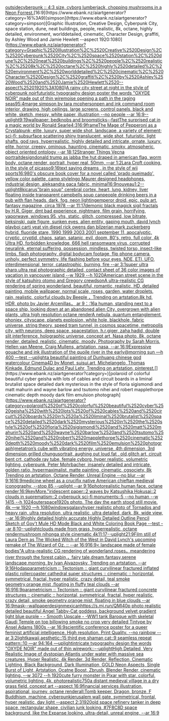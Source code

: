 [outside](https://www.ebank.nz/aiartgenerator?category=outside)[cyberpunk :: 4:3 size, cyborg lumberjack, chopping mushrooms in a Neon Forrest.](https://www.ebank.nz/aiartgenerator?category=cyberpunk%2520%3A%3A%25204%3A3%2520size%2C%2520cyborg%2520lumberjack%2C%2520chopping%2520mushrooms%2520in%2520a%2520Neon%2520Forrest.)[16:9](https://www.ebank.nz/aiartgenerator?category=16%3A9)[simpson](https://www.ebank.nz/aiartgenerator?category=simpson)[Graphic Illustration, Creative Design, Cyberpunk City, space station, dune, neat buildings, people, realistic, 8k, octane, highly detailed, environment, worlddetailed, cinematic, Character Design, graffiti, by Ashley Wood and Jamie Hewlett --aspect 1920:1080](https://www.ebank.nz/aiartgenerator?category=Graphic%2520Illustration%2C%2520Creative%2520Design%2C%2520Cyberpunk%2520City%2C%2520space%2520station%2C%2520dune%2C%2520neat%2520buildings%2C%2520people%2C%2520realistic%2C%25208k%2C%2520octane%2C%2520highly%2520detailed%2C%2520environment%2C%2520worlddetailed%2C%2520cinematic%2C%2520Character%2520Design%2C%2520graffiti%2C%2520by%2520Ashley%2520Wood%2520and%2520Jamie%2520Hewlett%2520--aspect%25201920%3A1080)[A rainy city street at night in the style of cyberpunk noir](https://www.ebank.nz/aiartgenerator?category=A%2520rainy%2520city%2520street%2520at%2520night%2520in%2520the%2520style%2520of%2520cyberpunk%2520noir)[futuristic  typography design poster the words "OXYDE NOIR" made out of thin wire](https://www.ebank.nz/aiartgenerator?category=futuristic%2520%2520typography%2520design%2520poster%2520the%2520words%2520%22OXYDE%2520NOIR%22%2520made%2520out%2520of%2520thin%2520wire)[moise opening a path in the raging seas](https://www.ebank.nz/aiartgenerator?category=moise%2520opening%2520a%2520path%2520in%2520the%2520raging%2520seas)[9](https://www.ebank.nz/aiartgenerator?category=9)[5:4](https://www.ebank.nz/aiartgenerator?category=5%3A4)[marge simpson by tara mcpherson](https://www.ebank.nz/aiartgenerator?category=marge%2520simpson%2520by%2520tara%2520mcpherson)[pen and ink command room interior, drawing, high ceilings, large screens, control panels, black and white, sketch, messy, white paper, illustration --no people --ar 16:9](https://www.ebank.nz/aiartgenerator?category=pen%2520and%2520ink%2520command%2520room%2520interior%2C%2520drawing%2C%2520high%2520ceilings%2C%2520large%2520screens%2C%2520control%2520panels%2C%2520black%2520and%2520white%2C%2520sketch%2C%2520messy%2C%2520white%2520paper%2C%2520illustration%2520--no%2520people%2520--ar%252016%3A9)[--uplight](https://www.ebank.nz/aiartgenerator?category=--uplight)[9:19](https://www.ebank.nz/aiartgenerator?category=9%3A19)[wallpaper: bedknobs and broomsticks](https://www.ebank.nz/aiartgenerator?category=wallpaper%3A%2520bedknobs%2520and%2520broomsticks)[--fast](https://www.ebank.nz/aiartgenerator?category=--fast)[The surprised cat in a magic world by Ronald Searle](https://www.ebank.nz/aiartgenerator?category=The%2520surprised%2520cat%2520in%2520a%2520magic%2520world%2520by%2520Ronald%2520Searle)[4:3](https://www.ebank.nz/aiartgenerator?category=4%3A3)[16:9](https://www.ebank.nz/aiartgenerator?category=16%3A9)[frame](https://www.ebank.nz/aiartgenerator?category=frame)[The Mage of Pepperoni as a Crystalpunk;  elite, luxury, super wide shot, landscape, a variety of element;  sci-fi; subsurface scattering shiny translucent, wide shot, futuristic, light shafts, god rays, hyperrealistic, highly detailed and intricate, ornate, luxury, elite, horror, creepy, ominous, haunting, cinematic, smoky, atmospheric, object oriented ontology --ar 18:12](https://www.ebank.nz/aiartgenerator?category=The%2520Mage%2520of%2520Pepperoni%2520as%2520a%2520Crystalpunk%3B%2520%2520elite%2C%2520luxury%2C%2520super%2520wide%2520shot%2C%2520landscape%2C%2520a%2520variety%2520of%2520element%3B%2520%2520sci-fi%3B%2520subsurface%2520scattering%2520shiny%2520translucent%2C%2520wide%2520shot%2C%2520futuristic%2C%2520light%2520shafts%2C%2520god%2520rays%2C%2520hyperrealistic%2C%2520highly%2520detailed%2520and%2520intricate%2C%2520ornate%2C%2520luxury%2C%2520elite%2C%2520horror%2C%2520creepy%2C%2520ominous%2C%2520haunting%2C%2520cinematic%2C%2520smoky%2C%2520atmospheric%2C%2520object%2520oriented%2520ontology%2520--ar%252018%3A12)[Stranger Things Vecna portrait](https://www.ebank.nz/aiartgenerator?category=Stranger%2520Things%2520Vecna%2520portrait)[design](https://www.ebank.nz/aiartgenerator?category=design)[donald trump as jabba the hut draped in american flag, worm body, octane render, portrait, hyper real, 50mm, —ar 1:2](https://www.ebank.nz/aiartgenerator?category=donald%2520trump%2520as%2520jabba%2520the%2520hut%2520draped%2520in%2520american%2520flag%2C%2520worm%2520body%2C%2520octane%2520render%2C%2520portrait%2C%2520hyper%2520real%2C%252050mm%2C%2520%E2%80%94ar%25201%3A2)[Lara Croft cooking, in the style of picasso](https://www.ebank.nz/aiartgenerator?category=Lara%2520Croft%2520cooking%2C%2520in%2520the%2520style%2520of%2520picasso)[9:16](https://www.ebank.nz/aiartgenerator?category=9%3A16)[text saying dreams , in the style of wii sports](https://www.ebank.nz/aiartgenerator?category=text%2520saying%2520dreams%2520%2C%2520in%2520the%2520style%2520of%2520wii%2520sports)[16:9](https://www.ebank.nz/aiartgenerator?category=16%3A9)[80's obscure book cover for a novel called 'prado queimado', yellow color palette, camp style](https://www.ebank.nz/aiartgenerator?category=80%27s%2520obscure%2520book%2520cover%2520for%2520a%2520novel%2520called%2520%27prado%2520queimado%27%2C%2520yellow%2520color%2520palette%2C%2520camp%2520style)[Ingo Maurer designed headphones, industrial design, aleksandra gaca fabric, minimal](https://www.ebank.nz/aiartgenerator?category=Ingo%2520Maurer%2520designed%2520headphones%2C%2520industrial%2520design%2C%2520aleksandra%2520gaca%2520fabric%2C%2520minimal)[16:9](https://www.ebank.nz/aiartgenerator?category=16%3A9)[nouveau](https://www.ebank.nz/aiartgenerator?category=nouveau)[1:2](https://www.ebank.nz/aiartgenerator?category=1%3A2)[--uplight](https://www.ebank.nz/aiartgenerator?category=--uplight)[8k](https://www.ebank.nz/aiartgenerator?category=8k)[icarus](https://www.ebank.nz/aiartgenerator?category=icarus)["brain soup" cerebral cortex, heart, lung, kidney, liver floating inside transparent campbells soup can](https://www.ebank.nz/aiartgenerator?category=%22brain%2520soup%22%2520cerebral%2520cortex%2C%2520heart%2C%2520lung%2C%2520kidney%2C%2520liver%2520floating%2520inside%2520transparent%2520campbells%2520soup%2520can)[people drinking beers in a pub with flan heads, dark, fog, neon lighting](https://www.ebank.nz/aiartgenerator?category=people%2520drinking%2520beers%2520in%2520a%2520pub%2520with%2520flan%2520heads%2C%2520dark%2C%2520fog%2C%2520neon%2520lighting)[emperor droid, epic, pulp art, fantasy magazine, circa 1978 --ar 11:17](https://www.ebank.nz/aiartgenerator?category=emperor%2520droid%2C%2520epic%2C%2520pulp%2520art%2C%2520fantasy%2520magazine%2C%2520circa%25201978%2520--ar%252011%3A17)[demonic black magick sigil fractals by H.R. Giger, dmt bad experience, nightmare, film grain, horrifying, vaporwave, windows 95, vhs, static, glitch, compressed, low bitrate, beksinski, pale figure, sunken eyes, alien entity, gaping mouth, david lynch playboi carti yeat vin diesel rick owens dan bilzerian mark zuckerberg hybrid, fluoride stare, 1990 1999 2003 2001 september 11, apocalyptic, cryptic, cryptid, chaos, satan, satanic, evil, doom, 80's, retro, full color, 4k Ultra HD, forbidden knowledge, 666 hell ransomware virus, corrupted neuralink, eternal suffering, possession, mindless, twisted torso, insect-like limbs, flash photography, digital bodycam footage, flip phone camera, unholy, perfect symmetry, life flashing before your eyes, NDE, ETI, UFO, interdimensional, terror, catastrophic, burning, fire --ar 3:1](https://www.ebank.nz/aiartgenerator?category=demonic%2520black%2520magick%2520sigil%2520fractals%2520by%2520H.R.%2520Giger%2C%2520dmt%2520bad%2520experience%2C%2520nightmare%2C%2520film%2520grain%2C%2520horrifying%2C%2520vaporwave%2C%2520windows%252095%2C%2520vhs%2C%2520static%2C%2520glitch%2C%2520compressed%2C%2520low%2520bitrate%2C%2520beksinski%2C%2520pale%2520figure%2C%2520sunken%2520eyes%2C%2520alien%2520entity%2C%2520gaping%2520mouth%2C%2520david%2520lynch%2520playboi%2520carti%2520yeat%2520vin%2520diesel%2520rick%2520owens%2520dan%2520bilzerian%2520mark%2520zuckerberg%2520hybrid%2C%2520fluoride%2520stare%2C%25201990%25201999%25202003%25202001%2520september%252011%2C%2520apocalyptic%2C%2520cryptic%2C%2520cryptid%2C%2520chaos%2C%2520satan%2C%2520satanic%2C%2520evil%2C%2520doom%2C%252080%27s%2C%2520retro%2C%2520full%2520color%2C%25204k%2520Ultra%2520HD%2C%2520forbidden%2520knowledge%2C%2520666%2520hell%2520ransomware%2520virus%2C%2520corrupted%2520neuralink%2C%2520eternal%2520suffering%2C%2520possession%2C%2520mindless%2C%2520twisted%2520torso%2C%2520insect-like%2520limbs%2C%2520flash%2520photography%2C%2520digital%2520bodycam%2520footage%2C%2520flip%2520phone%2520camera%2C%2520unholy%2C%2520perfect%2520symmetry%2C%2520life%2520flashing%2520before%2520your%2520eyes%2C%2520NDE%2C%2520ETI%2C%2520UFO%2C%2520interdimensional%2C%2520terror%2C%2520catastrophic%2C%2520burning%2C%2520fire%2520--ar%25203%3A1)[super ultra sharp,ultra real photographic detailed, contact sheet of 36 color images of vacation in vancouver island  --w 1929 --h 1020](https://www.ebank.nz/aiartgenerator?category=super%2520ultra%2520sharp%2Cultra%2520real%2520photographic%2520detailed%2C%2520contact%2520sheet%2520of%252036%2520color%2520images%2520of%2520vacation%2520in%2520vancouver%2520island%2520%2520--w%25201929%2520--h%25201020)[American street scene in the style of katsuhiro otomo and Gregory crewdson](https://www.ebank.nz/aiartgenerator?category=American%2520street%2520scene%2520in%2520the%2520style%2520of%2520katsuhiro%2520otomo%2520and%2520Gregory%2520crewdson)[A ultra-realistic CG rendering of spring wonderland, beautiful, romantic, realistic, HD, detailed painting, mobile wallpaper, normal scale, roses, garden, water droplets, rain, realistic, colorful clouds,by Beeple ，Trending on artstation.8k hd, HDR, photo by Javier Arcenillas， ar 9：:16](https://www.ebank.nz/aiartgenerator?category=A%2520ultra-realistic%2520CG%2520rendering%2520of%2520spring%2520wonderland%2C%2520beautiful%2C%2520romantic%2C%2520realistic%2C%2520HD%2C%2520detailed%2520painting%2C%2520mobile%2520wallpaper%2C%2520normal%2520scale%2C%2520roses%2C%2520garden%2C%2520water%2520droplets%2C%2520rain%2C%2520realistic%2C%2520colorful%2520clouds%2Cby%2520Beeple%2520%EF%BC%8CTrending%2520on%2520artstation.8k%2520hd%2C%2520HDR%2C%2520photo%2520by%2520Javier%2520Arcenillas%EF%BC%8C%2520ar%25209%EF%BC%9A%3A16)[a human,  standing next to a space ship, looking down at an abandoned alien City, overgrown with alien plants, ultra high resolution octane render](https://www.ebank.nz/aiartgenerator?category=a%2520human%2C%2520%2520standing%2520next%2520to%2520a%2520space%2520ship%2C%2520looking%2520down%2520at%2520an%2520abandoned%2520alien%2520City%2C%2520overgrown%2520with%2520alien%2520plants%2C%2520ultra%2520high%2520resolution%2520octane%2520render)[A nebula, quantum entanglement, phoniex, cityscape, planets explosion, white hole, blackhole, fabric universe, string theory, speed tram tunnel, in cosmos spacetime, metropolis city, with neurons, deep space, spacestation, h.r.giger, zaha hadid, double slit interference, holographic universe, concept art, Nasa photo, 8k, octane render, detailed, realistic, cinematic, moody, Photography by Sarah Morris, Hellen van Meene, Craig Mullens, artstation, nasa, --ar 16:9](https://www.ebank.nz/aiartgenerator?category=A%2520nebula%2C%2520quantum%2520entanglement%2C%2520phoniex%2C%2520cityscape%2C%2520planets%2520explosion%2C%2520white%2520hole%2C%2520blackhole%2C%2520fabric%2520universe%2C%2520string%2520theory%2C%2520speed%2520tram%2520tunnel%2C%2520in%2520cosmos%2520spacetime%2C%2520metropolis%2520city%2C%2520with%2520neurons%2C%2520deep%2520space%2C%2520spacestation%2C%2520h.r.giger%2C%2520zaha%2520hadid%2C%2520double%2520slit%2520interference%2C%2520holographic%2520universe%2C%2520concept%2520art%2C%2520Nasa%2520photo%2C%25208k%2C%2520octane%2520render%2C%2520detailed%2C%2520realistic%2C%2520cinematic%2C%2520moody%2C%2520Photography%2520by%2520Sarah%2520Morris%2C%2520Hellen%2520van%2520Meene%2C%2520Craig%2520Mullens%2C%2520artstation%2C%2520nasa%2C%2520--ar%252016%3A9)[Expressive gouache and ink illustration of the quoile river in the early@morning sun —h 400 —test --uplight](https://www.ebank.nz/aiartgenerator?category=Expressive%2520gouache%2520and%2520ink%2520illustration%2520of%2520the%2520quoile%2520river%2520in%2520the%2520early%40morning%2520sun%2520%E2%80%94h%2520400%2520%E2%80%94test%2520--uplight)[a beautiful painting of Dunhuang chinese god watercolour Cinema4D by Monet, suisui.art, Michelangelo, Thomas Kinkade, Edmund Dulac  and Paul Lehr, Trending on artstation, pinterest.](https://www.ebank.nz/aiartgenerator?category=a%2520beautiful%2520painting%2520of%2520Dunhuang%2520chinese%2520god%2520watercolour%2520Cinema4D%2520by%2520Monet%2C%2520suisui.art%2C%2520Michelangelo%2C%2520Thomas%2520Kinkade%2C%2520Edmund%2520Dulac%2520%2520and%2520Paul%2520Lehr%2C%2520Trending%2520on%2520artstation%2C%2520pinterest.)[](https://www.ebank.nz/aiartgenerator?category=)[polaroid of colorful beautiful cyber geisha with lots of cables and circuit boards in a liminal brutalist space detailed dark mysterious in the style of floria sigismondi and matt mahurin and wayne barlow and tsutomo nihei and robert mapplethorpe cinematic depth moody dark film emulsion photograph](https://www.ebank.nz/aiartgenerator?category=polaroid%2520of%2520colorful%2520beautiful%2520cyber%2520geisha%2520with%2520lots%2520of%2520cables%2520and%2520circuit%2520boards%2520in%2520a%2520liminal%2520brutalist%2520space%2520detailed%2520dark%2520mysterious%2520in%2520the%2520style%2520of%2520floria%2520sigismondi%2520and%2520matt%2520mahurin%2520and%2520wayne%2520barlow%2520and%2520tsutomo%2520nihei%2520and%2520robert%2520mapplethorpe%2520cinematic%2520depth%2520moody%2520dark%2520film%2520emulsion%2520photograph)[metatron’s cube with vibrating energy, universe, 4th dimension, 3rd dimension,](https://www.ebank.nz/aiartgenerator?category=metatron%E2%80%99s%2520cube%2520with%2520vibrating%2520energy%2C%2520universe%2C%25204th%2520dimension%2C%25203rd%2520dimension%2C)[grilled chungus](https://www.ebank.nz/aiartgenerator?category=grilled%2520chungus)[ortrait, aughing out loud,fat , old,glitch art, circuit bent crt, cathode ray tube, female cyborg, hyper realistic, volumetric lighting, cyberpunk, Peter Mohrbacher, insanely detailed and intricate, golden ratio, hypermaximalist, matte painting, cinematic, cgsociety, 8k Trending on artstation, Octane Render, Unreal Engine --no blur --ar 9:16](https://www.ebank.nz/aiartgenerator?category=ortrait%2C%2520aughing%2520out%2520loud%2Cfat%2520%2C%2520old%2Cglitch%2520art%2C%2520circuit%2520bent%2520crt%2C%2520cathode%2520ray%2520tube%2C%2520female%2520cyborg%2C%2520hyper%2520realistic%2C%2520volumetric%2520lighting%2C%2520cyberpunk%2C%2520Peter%2520Mohrbacher%2C%2520insanely%2520detailed%2520and%2520intricate%2C%2520golden%2520ratio%2C%2520hypermaximalist%2C%2520matte%2520painting%2C%2520cinematic%2C%2520cgsociety%2C%25208k%2520Trending%2520on%2520artstation%2C%2520Octane%2520Render%2C%2520Unreal%2520Engine%2520--no%2520blur%2520--ar%25209%3A16)[16:9](https://www.ebank.nz/aiartgenerator?category=16%3A9)[medicine wheel as a crucifix native American chieftan medieval iconography, --stop 85 --uplight --ar 9:16](https://www.ebank.nz/aiartgenerator?category=medicine%2520wheel%2520as%2520a%2520crucifix%2520native%2520American%2520chieftan%2520medieval%2520iconography%2C%2520--stop%252085%2520--uplight%2520--ar%25209%3A16)[photorealistic human face. octane render,](https://www.ebank.nz/aiartgenerator?category=photorealistic%2520human%2520face.%2520octane%2520render%2C)[16:9](https://www.ebank.nz/aiartgenerator?category=16%3A9)[key](https://www.ebank.nz/aiartgenerator?category=key)[More."](https://www.ebank.nz/aiartgenerator?category=More.%22)[iridescent paper::2 waves by Katsushika Hokusai::2 clouds in suprematism::2 cyberpuck sci-fi monuments::5 --no human --w 1415 --h 1024](https://www.ebank.nz/aiartgenerator?category=iridescent%2520paper%3A%3A2%2520waves%2520by%2520Katsushika%2520Hokusai%3A%3A2%2520clouds%2520in%2520suprematism%3A%3A2%2520cyberpuck%2520sci-fi%2520monuments%3A%3A5%2520--no%2520human%2520--w%25201415%2520--h%25201024)[outerspace](https://www.ebank.nz/aiartgenerator?category=outerspace)[1920s photo. The day the earth stood still movie. 4k —w 1920 —h 1080](https://www.ebank.nz/aiartgenerator?category=1920s%2520photo.%2520The%2520day%2520the%2520earth%2520stood%2520still%2520movie.%25204k%2520%E2%80%94w%25201920%2520%E2%80%94h%25201080)[windows](https://www.ebank.nz/aiartgenerator?category=windows)[galaxy](https://www.ebank.nz/aiartgenerator?category=galaxy)[hyper realistic photo of Tornados and heavy rain, ultra resolution, ultra realistic, ultra detailed, dark, 8k, wide view, --ar 16:9](https://www.ebank.nz/aiartgenerator?category=hyper%2520realistic%2520photo%2520of%2520Tornados%2520and%2520heavy%2520rain%2C%2520ultra%2520resolution%2C%2520ultra%2520realistic%2C%2520ultra%2520detailed%2C%2520dark%2C%25208k%2C%2520wide%2520view%2C%2520--ar%252016%3A9)[highly detailed highly accurate Highly Detailed Outline Pencil Sketch of Gov’t Mule HD Mode Black and White Coloring Book Page  --test --ar 8:10](https://www.ebank.nz/aiartgenerator?category=highly%2520detailed%2520highly%2520accurate%2520Highly%2520Detailed%2520Outline%2520Pencil%2520Sketch%2520of%2520Gov%E2%80%99t%2520Mule%2520HD%2520Mode%2520Black%2520and%2520White%2520Coloring%2520Book%2520Page%2520%2520--test%2520--ar%25208%3A10)[--uplight](https://www.ebank.nz/aiartgenerator?category=--uplight)[clouds made from grass, hyperrealistic, octane render](https://www.ebank.nz/aiartgenerator?category=clouds%2520made%2520from%2520grass%2C%2520hyperrealistic%2C%2520octane%2520render)[mushroom nihonga style cinematic  4k](https://www.ebank.nz/aiartgenerator?category=mushroom%2520nihonga%2520style%2520cinematic%2520%25204k)[11:17](https://www.ebank.nz/aiartgenerator?category=11%3A17)[--uplight](https://www.ebank.nz/aiartgenerator?category=--uplight)[21:9](https://www.ebank.nz/aiartgenerator?category=21%3A9)[Film still of Laura Dern as The Wicked Witch of the West in David Lynch's upcoming remake of The Wizard of Oz. :: --ar 16:9](https://www.ebank.nz/aiartgenerator?category=Film%2520still%2520of%2520Laura%2520Dern%2520as%2520The%2520Wicked%2520Witch%2520of%2520the%2520West%2520in%2520David%2520Lynch%27s%2520upcoming%2520remake%2520of%2520The%2520Wizard%2520of%2520Oz.%2520%3A%3A%2520--ar%252016%3A9)[16:9](https://www.ebank.nz/aiartgenerator?category=16%3A9)[< landscape made of female bodies](https://www.ebank.nz/aiartgenerator?category=%3C%2520landscape%2520made%2520of%2520female%2520bodies)["A ultra-realistic CG rendering of wonderland,roses，meandering river through the forest,cabin,，fairy tale,dream,fantasy,serene landscape,morning, by Ivan Aivazovsky, Trending on artstation. --ar 9:16](https://www.ebank.nz/aiartgenerator?category=%22A%2520ultra-realistic%2520CG%2520rendering%2520of%2520wonderland%2Croses%EF%BC%8Cmeandering%2520river%2520through%2520the%2520forest%2Ccabin%2C%EF%BC%8Cfairy%2520tale%2Cdream%2Cfantasy%2Cserene%2520landscape%2Cmorning%2C%2520by%2520Ivan%2520Aivazovsky%2C%2520Trending%2520on%2520artstation.%2520--ar%25209%3A16)[Hodas](https://www.ebank.nz/aiartgenerator?category=Hodas)[parametricism :: Tectonism :: giant curvilinear fractured inflated plastic rollercoaster cathedral super structures :: cinematic :: horizontal, symmetrical, fractal, hyper realistic, crazy detail, teal smoke geometry,orange mist ,floating in fluffy teal clouds --ar 16:9](https://www.ebank.nz/aiartgenerator?category=parametricism%2520%3A%3A%2520Tectonism%2520%3A%3A%2520giant%2520curvilinear%2520fractured%2520inflated%2520plastic%2520rollercoaster%2520cathedral%2520super%2520structures%2520%3A%3A%2520cinematic%2520%3A%3A%2520horizontal%2C%2520symmetrical%2C%2520fractal%2C%2520hyper%2520realistic%2C%2520crazy%2520detail%2C%2520teal%2520smoke%2520geometry%2Corange%2520mist%2520%2Cfloating%2520in%2520fluffy%2520teal%2520clouds%2520--ar%252016%3A9)[16:9](https://www.ebank.nz/aiartgenerator?category=16%3A9)[parametricism :: Tectonism :: giant curvilinear fractured concrete structures :: cinematic :: horizontal, symmetrical, fractal, hyper realistic, crazy detail, smoke geometry,orange mist ,floating in blue clouds --ar 16:9](https://www.ebank.nz/aiartgenerator?category=parametricism%2520%3A%3A%2520Tectonism%2520%3A%3A%2520giant%2520curvilinear%2520fractured%2520concrete%2520structures%2520%3A%3A%2520cinematic%2520%3A%3A%2520horizontal%2C%2520symmetrical%2C%2520fractal%2C%2520hyper%2520realistic%2C%2520crazy%2520detail%2C%2520smoke%2520geometry%2Corange%2520mist%2520%2Cfloating%2520in%2520blue%2520clouds%2520--ar%252016%3A9)[mask](https://www.ebank.nz/aiartgenerator?category=mask)[--wallpaper](https://www.ebank.nz/aiartgenerator?category=--wallpaper)[design](https://www.ebank.nz/aiartgenerator?category=design)[mexican](https://www.ebank.nz/aiartgenerator?category=mexican)[https://s.mj.run/QMI40p  photo realistic detailed beautiful Angel Tabby-Cat goddess, background velvet gradient light blue purple - - Smooth Upscale - -](https://www.ebank.nz/aiartgenerator?category=https%3A//s.mj.run/QMI40p%2520%2520photo%2520realistic%2520detailed%2520beautiful%2520Angel%2520Tabby-Cat%2520goddess%2C%2520background%2520velvet%2520gradient%2520light%2520blue%2520purple%2520-%2520-%2520Smooth%2520Upscale%2520-%2520-)[WW1 tank Baroque with skeletal Gaudi Temple on top billowing smoke no crop very detailed Tintype by Ansel Adams 1800s --ar 16:9](https://www.ebank.nz/aiartgenerator?category=WW1%2520tank%2520Baroque%2520with%2520skeletal%2520Gaudi%2520Temple%2520on%2520top%2520billowing%2520smoke%2520no%2520crop%2520very%2520detailed%2520Tintype%2520by%2520Ansel%2520Adams%25201800s%2520--ar%252016%3A9)[scientific conference poster for a queer feminist artificial intelligence. High resolution. Print Quality.  --no rainbow --ar 3:2](https://www.ebank.nz/aiartgenerator?category=scientific%2520conference%2520poster%2520for%2520a%2520queer%2520feminist%2520artificial%2520intelligence.%2520High%2520resolution.%2520Print%2520Quality.%2520%2520--no%2520rainbow%2520--ar%25203%3A2)[light](https://www.ebank.nz/aiartgenerator?category=light)[kawaii aesthetic::15 third eye shaman cat::9 seamless repeat pattern::10  —ar 94:164 —uplight](https://www.ebank.nz/aiartgenerator?category=kawaii%2520aesthetic%3A%3A15%2520third%2520eye%2520shaman%2520cat%3A%3A9%2520seamless%2520repeat%2520pattern%3A%3A10%2520%2520%E2%80%94ar%252094%3A164%2520%E2%80%94uplight)[intricate typography design the words "OXYDE NOIR" made out of thin wire](https://www.ebank.nz/aiartgenerator?category=intricate%2520typography%2520design%2520the%2520words%2520%22OXYDE%2520NOIR%22%2520made%2520out%2520of%2520thin%2520wire)[work::](https://www.ebank.nz/aiartgenerator?category=work%3A%3A)[--uplight](https://www.ebank.nz/aiartgenerator?category=--uplight)[High Detailed, Very Realistic Image of dystopian Atlantis under water with massive sea creatures, Hyper Realistic, 4k Render, 3d Render, Reflection, Cinematic Lighting, Black Background, Dark Illumination, GOLD Neon Aspects, Single Burst of Light, Artstation, Ocatne Boost, Zbrush, Blender Render, cinematic lighting. --w 3072 --h 1920](https://www.ebank.nz/aiartgenerator?category=High%2520Detailed%2C%2520Very%2520Realistic%2520Image%2520of%2520dystopian%2520Atlantis%2520under%2520water%2520with%2520massive%2520sea%2520creatures%2C%2520Hyper%2520Realistic%2C%25204k%2520Render%2C%25203d%2520Render%2C%2520Reflection%2C%2520Cinematic%2520Lighting%2C%2520Black%2520Background%2C%2520Dark%2520Illumination%2C%2520GOLD%2520Neon%2520Aspects%2C%2520Single%2520Burst%2520of%2520Light%2C%2520Artstation%2C%2520Ocatne%2520Boost%2C%2520Zbrush%2C%2520Blender%2520Render%2C%2520cinematic%2520lighting.%2520--w%25203072%2520--h%25201920)[cute furry monster in Pixar with star, colorful, volumetric lighting, 4k, photorealistic](https://www.ebank.nz/aiartgenerator?category=cute%2520furry%2520monster%2520in%2520Pixar%2520with%2520star%2C%2520colorful%2C%2520volumetric%2520lighting%2C%25204k%2C%2520photorealistic)[750](https://www.ebank.nz/aiartgenerator?category=750)[a distant medieval village in a dry grass field, concept art --aspect 16:9](https://www.ebank.nz/aiartgenerator?category=a%2520distant%2520medieval%2520village%2520in%2520a%2520dry%2520grass%2520field%2C%2520concept%2520art%2520--aspect%252016%3A9)[financial services illustration, aspirational, journey, octane render](https://www.ebank.nz/aiartgenerator?category=financial%2520services%2520illustration%2C%2520aspirational%2C%2520journey%2C%2520octane%2520render)[all:Tomb keeper, Dragon, bronze, F Buddhism, machine, cyberpunk](https://www.ebank.nz/aiartgenerator?category=all%3ATomb%2520keeper%2C%2520Dragon%2C%2520bronze%2C%2520F%2520Buddhism%2C%2520machine%2C%2520cyberpunk)[jerusalem wall gate, symmetrical, frontal, hyper realistic, day light --aspect 2:3](https://www.ebank.nz/aiartgenerator?category=jerusalem%2520wall%2520gate%2C%2520symmetrical%2C%2520frontal%2C%2520hyper%2520realistic%2C%2520day%2520light%2520--aspect%25202%3A3)[1920](https://www.ebank.nz/aiartgenerator?category=1920)[old space refinery tanker in deep space, rectangular shape, civilian junk looking, #7F8C8D space background, like the Expanse looking, ultra-detail, unreal engine, --ar 16:9](https://www.ebank.nz/aiartgenerator?category=old%2520space%2520refinery%2520tanker%2520in%2520deep%2520space%2C%2520rectangular%2520shape%2C%2520civilian%2520junk%2520looking%2C%2520%237F8C8D%2520space%2520background%2C%2520like%2520the%2520Expanse%2520looking%2C%2520ultra-detail%2C%2520unreal%2520engine%2C%2520--ar%252016%3A9)